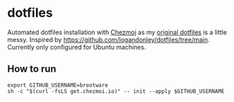 # dotfiles

Automated dotfiles installation with [Chezmoi](https://chezmoi.io) as my [original dotfiles](https://github.com/brootware/dotfilesmini) is a little messy. Inspired by https://github.com/logandonley/dotfiles/tree/main.
Currently only configured for Ubuntu machines.

## How to run

```shell
export GITHUB_USERNAME=brootware
sh -c "$(curl -fsLS get.chezmoi.io)" -- init --apply $GITHUB_USERNAME
```
